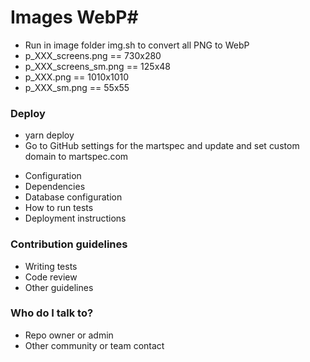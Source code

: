 # Images WebP#

* Run in image folder img.sh to convert all PNG to WebP
* p_XXX_screens.png == 730x280
* p_XXX_screens_sm.png == 125x48
* p_XXX.png == 1010x1010
* p_XXX_sm.png == 55x55

### Deploy

* yarn deploy
* Go to GitHub settings for the martspec and update and set custom domain to martspec.com

<!-- ### How do I get set up? ### -->

* Configuration
* Dependencies
* Database configuration
* How to run tests
* Deployment instructions

### Contribution guidelines ###

* Writing tests
* Code review
* Other guidelines

### Who do I talk to? ###

* Repo owner or admin
* Other community or team contact